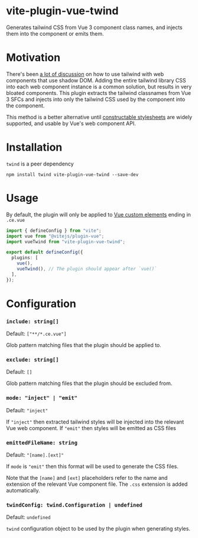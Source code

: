 # vite-plugin-vue-twind
Generates tailwind CSS from Vue 3 component class names, and injects them into the component or emits them. 

# Motivation

There's been [a lot of discussion](https://github.com/tailwindlabs/tailwindcss/discussions/1935) on how to use tailwind with web components that use shadow DOM.
Adding the entire tailwind library CSS into each web component instance is a common solution, but results in very bloated components. This plugin extracts the tailwind classnames from 
Vue 3 SFCs and injects into only the tailwind CSS used by the component into the component.

This method is a better alternative until [constructable stylesheets](https://web.dev/constructable-stylesheets/) are widely supported, and usable by Vue's web component API.

# Installation

`twind` is a peer dependency

```
npm install twind vite-plugin-vue-twind --save-dev
```

# Usage

By default, the plugin will only be applied to [Vue custom elements](https://vuejs.org/guide/extras/web-components.html#building-custom-elements-with-vue) ending in `.ce.vue`

```ts
import { defineConfig } from "vite";
import vue from "@vitejs/plugin-vue";
import vueTwind from "vite-plugin-vue-twind";

export default defineConfig({
  plugins: [
    vue(), 
    vueTwind(), // The plugin should appear after `vue()`
  ],
});
```

# Configuration

### `include: string[]`

Default: `["**/*.ce.vue"]`

Glob pattern matching files that the plugin should be applied to.

### `exclude: string[]`

Default: `[]`

Glob pattern matching files that the plugin should be excluded from.

### `mode: "inject" | "emit"`

Default: `"inject"`

If `"inject"` then extracted tailwind styles will be injected into the relevant Vue web component. 
If `"emit"` then styles will be emitted as CSS files

### `emittedFileName: string`

Default: `"[name].[ext]"`

If `mode` is `"emit"` then this format will be used to generate the CSS files.

Note that the `[name]` and `[ext]` placeholders refer to the name and extension of the relevant Vue component file. The `.css` extension is added automatically.

### `twindConfig: twind.Configuration | undefined`

Default: `undefined`

`twind` configuration object to be used by the plugin when generating styles.

